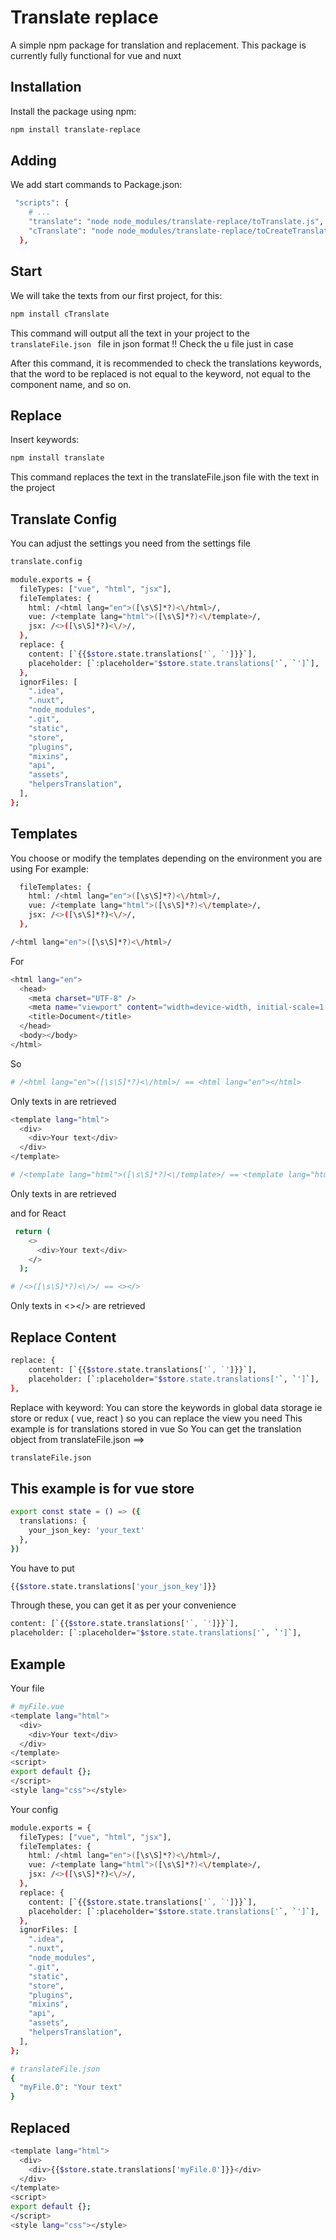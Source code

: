 # Translate replace

A simple npm package for translation and replacement.
This package is currently fully functional for vue and nuxt

## Installation

Install the package using npm:

```bash
npm install translate-replace
```

## Adding

We add start commands to Package.json:

```bash
 "scripts": {
    # ...
    "translate": "node node_modules/translate-replace/toTranslate.js",
    "cTranslate": "node node_modules/translate-replace/toCreateTranslate.js"
  },
  ```

## Start

We will take the texts from our first project, for this:

```bash
npm install cTranslate
```
This command will output all the text in your project to the ```translateFile.json ``` file in json format
!! Check the u file just in case

After this command, it is recommended to check the translations keywords, that the word to be replaced is not equal to the keyword, not equal to the component name, and so on.

## Replace
Insert keywords:

```bash
npm install translate
```
This command replaces the text in the translateFile.json file with the text in the project

## Translate Config
You can adjust the settings you need from the settings file
```bash
translate.config
```

```bash
module.exports = {
  fileTypes: ["vue", "html", "jsx"],
  fileTemplates: {
    html: /<html lang="en">([\s\S]*?)<\/html>/,
    vue: /<template lang="html">([\s\S]*?)<\/template>/,
    jsx: /<>([\s\S]*?)<\/>/,
  },
  replace: {
    content: [`{{$store.state.translations['`, `']}}`],
    placeholder: [`:placeholder="$store.state.translations['`, `']`],
  },
  ignorFiles: [
    ".idea",
    ".nuxt",
    "node_modules",
    ".git",
    "static",
    "store",
    "plugins",
    "mixins",
    "api",
    "assets",
    "helpersTranslation",
  ],
};
```
## Templates

You choose or modify the templates depending on the environment you are using
For example:
```bash
  fileTemplates: {
    html: /<html lang="en">([\s\S]*?)<\/html>/,
    vue: /<template lang="html">([\s\S]*?)<\/template>/,
    jsx: /<>([\s\S]*?)<\/>/,
  },
```
```bash
/<html lang="en">([\s\S]*?)<\/html>/
```
For
```bash
<html lang="en">
  <head>
    <meta charset="UTF-8" />
    <meta name="viewport" content="width=device-width, initial-scale=1.0" />
    <title>Document</title>
  </head>
  <body></body>
</html>
```
So
```bash
# /<html lang="en">([\s\S]*?)<\/html>/ == <html lang="en"></html>
```
Only texts in <html lang="en"></html> are retrieved


```bash
<template lang="html">
  <div>
    <div>Your text</div>
  </div>
</template>
```
```bash
# /<template lang="html">([\s\S]*?)<\/template>/ == <template lang="html"></template>
```
Only texts in <template lang="html"></template> are retrieved

and for React

```bash
 return (
    <>
      <div>Your text</div>
    </>
  );
```
```bash
# /<>([\s\S]*?)<\/>/ == <></>
```

Only texts in <></> are retrieved

## Replace Content

```bash
replace: {
    content: [`{{$store.state.translations['`, `']}}`],
    placeholder: [`:placeholder="$store.state.translations['`, `']`],
},
  ```
  Replace with keyword:
  You can store the keywords in global data storage ie store or redux ( vue, react ) so you can replace the view you need
  This example is for translations stored in vue
  So
  You can get the translation object from translateFile.json
  ==> 
   ```bash
   translateFile.json
   ```
   ## This example is for vue store
   
```bash
export const state = () => ({
  translations: {
    your_json_key: 'your_text'
  },
})
```
You have to put
```bash
{{$store.state.translations['your_json_key']}}
```
Through these, you can get it as per your convenience
```bash
content: [`{{$store.state.translations['`, `']}}`],
placeholder: [`:placeholder="$store.state.translations['`, `']`],
```

   ## Example
Your file
```bash
# myFile.vue
<template lang="html">
  <div>
    <div>Your text</div>
  </div>
</template>
<script>
export default {};
</script>
<style lang="css"></style>
```
Your config
```bash
module.exports = {
  fileTypes: ["vue", "html", "jsx"],
  fileTemplates: {
    html: /<html lang="en">([\s\S]*?)<\/html>/,
    vue: /<template lang="html">([\s\S]*?)<\/template>/,
    jsx: /<>([\s\S]*?)<\/>/,
  },
  replace: {
    content: [`{{$store.state.translations['`, `']}}`],
    placeholder: [`:placeholder="$store.state.translations['`, `']`],
  },
  ignorFiles: [
    ".idea",
    ".nuxt",
    "node_modules",
    ".git",
    "static",
    "store",
    "plugins",
    "mixins",
    "api",
    "assets",
    "helpersTranslation",
  ],
};
```
```bash
# translateFile.json
{
  "myFile.0": "Your text"
}
```

## Replaced

```bash
<template lang="html">
  <div>
    <div>{{$store.state.translations['myFile.0']}}</div>
  </div>
</template>
<script>
export default {};
</script>
<style lang="css"></style>
```